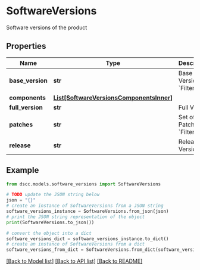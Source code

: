 # SoftwareVersions

Software versions of the product

## Properties

Name | Type | Description | Notes
------------ | ------------- | ------------- | -------------
**base_version** | **str** | Base Version &#x60;Filter&#x60; | [optional] 
**components** | [**List[SoftwareVersionsComponentsInner]**](SoftwareVersionsComponentsInner.md) |  | [optional] 
**full_version** | **str** | Full Version | [optional] 
**patches** | **str** | Set of Patches &#x60;Filter&#x60; | [optional] 
**release** | **str** | Release Version | [optional] 

## Example

```python
from dscc.models.software_versions import SoftwareVersions

# TODO update the JSON string below
json = "{}"
# create an instance of SoftwareVersions from a JSON string
software_versions_instance = SoftwareVersions.from_json(json)
# print the JSON string representation of the object
print(SoftwareVersions.to_json())

# convert the object into a dict
software_versions_dict = software_versions_instance.to_dict()
# create an instance of SoftwareVersions from a dict
software_versions_from_dict = SoftwareVersions.from_dict(software_versions_dict)
```
[[Back to Model list]](../README.md#documentation-for-models) [[Back to API list]](../README.md#documentation-for-api-endpoints) [[Back to README]](../README.md)


